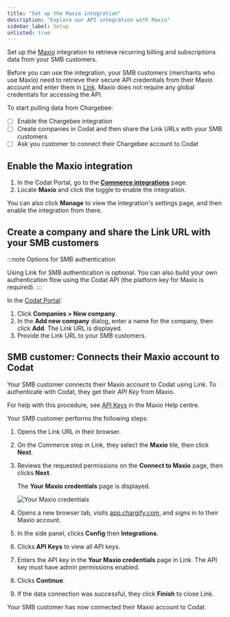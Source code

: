```yaml
---
title: "Set up the Maxio integration"
description: "Explore our API integration with Maxio"
sidebar_label: Setup
unlisted: true
---
```


Set up the [Maxio](/integrations/commerce/chargify/commerce-chargify) integration to retrieve recurring billing and subscriptions data from your SMB customers.

Before you can use the integration, your SMB customers (merchants who use Maxio) need to retrieve their secure API credentials from their Maxio account and enter them in [Link](/auth-flow/overview). Maxio does not require any global credentials for accessing the API.

To start pulling data from Chargebee:
- [ ] Enable the Chargebee integration
- [ ] Create companies in Codat and then share the Link URLs with your SMB customers
- [ ] Ask you customer to connect their Chargebee account to Codat

## Enable the Maxio integration

1. In the Codat Portal, go to the <a className="external" href="https://app.codat.io/settings/integrations/commerce" target="blank">**Commerce integrations**</a> page.
2. Locate **Maxio** and click the toggle to enable the integration.

You can also click **Manage** to view the integration's settings page, and then enable the integration from there.

## Create a company and share the Link URL with your SMB customers

:::note Options for SMB authentication

Using Link for SMB authentication is optional. You can also build your own authentication flow using the Codat API (the platform key for Maxio is required).
:::

In the <a className="external" href="https://app.codat.io" target="_blank">Codat Portal</a>:

1. Click **Companies > New company**.
2. In the **Add new company** dialog, enter a name for the company, then click **Add**. The Link URL is displayed.
3. Provide the Link URL to your SMB customers.

## SMB customer: Connects their Maxio account to Codat

Your SMB customer connects their Maxio account to Codat using Link. To authenticate with Codat, they get their _API Key_ from Maxio.

For help with this procedure, see <a className="external" href="https://maxio-chargify.zendesk.com/hc/en-us/articles/5405281550477#api" target="_blank">API Keys</a> in the Maxio Help centre.

Your SMB customer performs the following steps:

1. Opens the Link URL in their browser.

2. On the Commerce step in Link, they select the **Maxio** tile, then click **Next**.

3. Reviews the requested permissions on the **Connect to Maxio** page, then clicks **Next**.

   The **Your Maxio credentials** page is displayed.

   ![Your Maxio credentials](/img/old/66cdc91-your-chargify-credentials-final-masked.png "The Your Maxio credentials page")

4. Opens a new browser tab, visits <a className="external" href="https://app.chargify.com/login.html" target="_blank">app.chargify.com</a>, and signs in to their Maxio account.

5. In the side panel, clicks **Config** then **Integrations**.

6. Clicks **API Keys** to view all API keys.

7. Enters the API key in the **Your Maxio credentials** page in Link. The API key must have admin permissions enabled.

8. Clicks **Continue**.

9. If the data connection was successful, they click **Finish** to close Link.

Your SMB customer has now connected their Maxio account to Codat.
